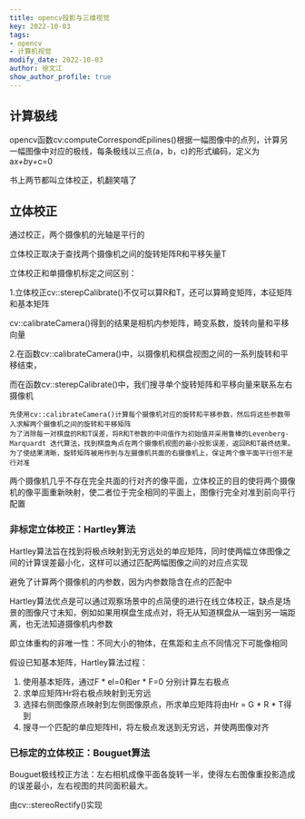 ```yaml
---
title: opencv投影与三维视觉
key: 2022-10-03
tags: 
- opencv
- 计算机视觉
modify_date: 2022-10-03
author: 徐文江
show_author_profile: true
---
```















## 计算极线          
<!--more-->     
opencv函数cv:computeCorrespondEpilines()根据一幅图像中的点列，计算另一幅图像中对应的极线，每条极线以三点(a，b，c)的形式编码，定义为a*x+b*y+c=0        





书上两节都叫立体校正，机翻笑嘻了          

## 立体校正        

通过校正，两个摄像机的光轴是平行的      

立体校正取决于查找两个摄像机之间的旋转矩阵R和平移矢量T         



立体校正和单摄像机标定之间区别：          

1.立体校正cv::sterepCalibrate()不仅可以算R和T，还可以算畸变矩阵，本征矩阵和基本矩阵         

cv::calibrateCamera()得到的结果是相机内参矩阵，畸变系数，旋转向量和平移向量	    

2.在函数cv::calibrateCamera()中，以摄像机和棋盘视图之间的一系列旋转和平移结束，

而在函数cv::sterepCalibrate()中，我们搜寻单个旋转矩阵和平移向量来联系左右摄像机       	



```校正过程：
先使用cv::calibrateCamera()计算每个摄像机对应的旋转和平移参数，然后将这些参数带入求解两个摄像机之间的旋转和平移矩阵          
为了消除每一对棋盘的R和T误差，将R和T参数的中间值作为初始值并采用鲁棒的Levenberg-Marquardt 迭代算法，找到棋盘角点在两个摄像机视图的最小投影误差，返回R和T最终结果。         
为了使结果清晰，旋转矩阵被用作到与左摄像机共面的右摄像机上，保证两个像平面平行但不是行对准        
```





两个摄像机几乎不存在完全共面的行对齐的像平面，立体校正的目的使将两个摄像机的像平面重新映射，使二者位于完全相同的平面上，图像行完全对准到前向平行配置          



### 非标定立体校正：Hartley算法       

Hartley算法旨在找到将极点映射到无穷远处的单应矩阵，同时使两幅立体图像之间的计算误差最小化，这样可以通过匹配两幅图像之间的对应点实现        

避免了计算两个摄像机的内参数，因为内参数隐含在点的匹配中       

Hartley算法优点是可以通过观察场景中的点简便的进行在线立体校正，缺点是场景的图像尺寸未知，例如如果用棋盘生成点对，将无从知道棋盘从一端到另一端距离，也无法知道摄像机内参数         

即立体重构的非唯一性：不同大小的物体，在焦距和主点不同情况下可能像相同         



假设已知基本矩阵，Hartley算法过程：      

1. 使用基本矩阵，通过F * el=0和er * F=0 分别计算左右极点     
2. 求单应矩阵Hr将右极点映射到无穷远          
3. 选择右侧图像原点映射到左侧图像原点，所求单应矩阵将由Hr = G * R * T得到         
4. 搜寻一个匹配的单应矩阵Hl，将左极点发送到无穷远，并使两图像对齐      



### 已标定的立体校正：Bouguet算法          

Bouguet极线校正方法：左右相机成像平面各旋转一半，使得左右图像重投影造成的误差最小，左右视图的共同面积最大。          

由cv::stereoRectify()实现     




























